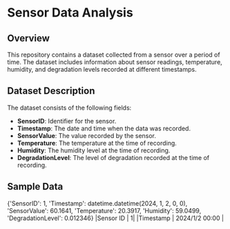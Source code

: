 # Sensor Data Analysis

## Overview

This repository contains a dataset collected from a sensor over a period of time. The dataset includes information about sensor readings, temperature, humidity, and degradation levels recorded at different timestamps.

## Dataset Description

The dataset consists of the following fields:

- **SensorID**: Identifier for the sensor.
- **Timestamp**: The date and time when the data was recorded.
- **SensorValue**: The value recorded by the sensor.
- **Temperature**: The temperature at the time of recording.
- **Humidity**: The humidity level at the time of recording.
- **DegradationLevel**: The level of degradation recorded at the time of recording.

## Sample Data
{'SensorID': 1, 'Timestamp': datetime.datetime(2024, 1, 2, 0, 0), 'SensorValue': 60.1641, 'Temperature': 20.3917, 'Humidity': 59.0499, 'DegradationLevel': 0.012346}
|Sensor ID | 1|
|Timestamp | 2024/1/2 00:00 |
